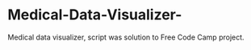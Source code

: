 # Medical-Data-Visualizer-
Medical data visualizer, script was solution to Free Code Camp project. 
